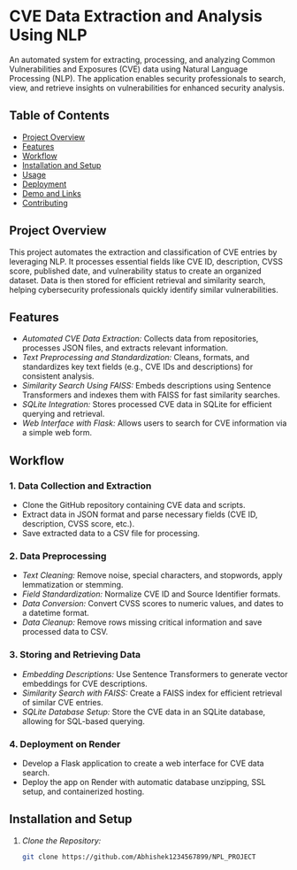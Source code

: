 # CVE Data Extraction and Analysis Using NLP

An automated system for extracting, processing, and analyzing Common Vulnerabilities and Exposures (CVE) data using Natural Language Processing (NLP). The application enables security professionals to search, view, and retrieve insights on vulnerabilities for enhanced security analysis.

## Table of Contents
- [Project Overview](#project-overview)
- [Features](#features)
- [Workflow](#workflow)
- [Installation and Setup](#installation-and-setup)
- [Usage](#usage)
- [Deployment](#deployment)
- [Demo and Links](#demo-and-links)
- [Contributing](#contributing)

## Project Overview
This project automates the extraction and classification of CVE entries by leveraging NLP. It processes essential fields like CVE ID, description, CVSS score, published date, and vulnerability status to create an organized dataset. Data is then stored for efficient retrieval and similarity search, helping cybersecurity professionals quickly identify similar vulnerabilities.

## Features
- *Automated CVE Data Extraction:* Collects data from repositories, processes JSON files, and extracts relevant information.
- *Text Preprocessing and Standardization:* Cleans, formats, and standardizes key text fields (e.g., CVE IDs and descriptions) for consistent analysis.
- *Similarity Search Using FAISS:* Embeds descriptions using Sentence Transformers and indexes them with FAISS for fast similarity searches.
- *SQLite Integration:* Stores processed CVE data in SQLite for efficient querying and retrieval.
- *Web Interface with Flask:* Allows users to search for CVE information via a simple web form.

## Workflow

### 1. Data Collection and Extraction
   - Clone the GitHub repository containing CVE data and scripts.
   - Extract data in JSON format and parse necessary fields (CVE ID, description, CVSS score, etc.).
   - Save extracted data to a CSV file for processing.

### 2. Data Preprocessing
   - *Text Cleaning:* Remove noise, special characters, and stopwords, apply lemmatization or stemming.
   - *Field Standardization:* Normalize CVE ID and Source Identifier formats.
   - *Data Conversion:* Convert CVSS scores to numeric values, and dates to a datetime format.
   - *Data Cleanup:* Remove rows missing critical information and save processed data to CSV.

### 3. Storing and Retrieving Data
   - *Embedding Descriptions:* Use Sentence Transformers to generate vector embeddings for CVE descriptions.
   - *Similarity Search with FAISS:* Create a FAISS index for efficient retrieval of similar CVE entries.
   - *SQLite Database Setup:* Store the CVE data in an SQLite database, allowing for SQL-based querying.

### 4. Deployment on Render
   - Develop a Flask application to create a web interface for CVE data search.
   - Deploy the app on Render with automatic database unzipping, SSL setup, and containerized hosting.

## Installation and Setup

1. *Clone the Repository:*
   ```bash
   git clone https://github.com/Abhishek1234567899/NPL_PROJECT 
